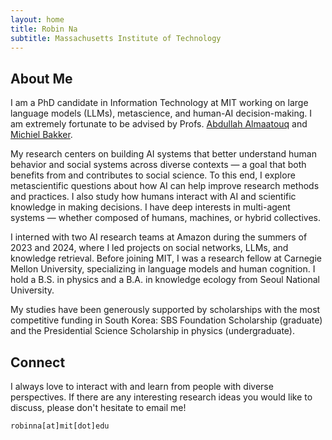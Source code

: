 ```yaml
---
layout: home
title: Robin Na
subtitle: Massachusetts Institute of Technology
---
```


## About Me

I am a PhD candidate in Information Technology at MIT working on large language models (LLMs), metascience, and human-AI decision-making. I am extremely fortunate to be advised by Profs. [Abdullah Almaatouq](https://amaatouq.io/) and [Michiel Bakker](https://www.miba.dev/).

My research centers on building AI systems that better understand human behavior and social systems across diverse contexts — a goal that both benefits from and contributes to social science. To this end, I explore metascientific questions about how AI can help improve research methods and practices. I also study how humans interact with AI and scientific knowledge in making decisions. I have deep interests in multi-agent systems — whether composed of humans, machines, or hybrid collectives.

I interned with two AI research teams at Amazon during the summers of 2023 and 2024, where I led projects on social networks, LLMs, and knowledge retrieval. Before joining MIT, I was a research fellow at Carnegie Mellon University, specializing in language models and human cognition. I hold a B.S. in physics and a B.A. in knowledge ecology from Seoul National University.

My studies have been generously supported by scholarships with the most competitive funding in South Korea: SBS Foundation Scholarship (graduate) and the Presidential Science Scholarship in physics (undergraduate).

<!--
In one stream, I explore how to advance research methodologies in social and organizational science through integrative/adaptive experiment and interpretable machine learning. This contributes to the second stream, which is to develop a better understanding of how the omnipresence of algorithmic decision-making influences our knowledge ecosystem. Optimistically, how can algorithms help us expand our knowledge by connecting the dots and revealing rich dimensions of subtleties previously less explored by humans? Pessimistically, how can algorithmic biases perpetuate social stratification or contribute to polarization and suboptimal collective performance? -->

<!---
broadly interested in deploying various computational methods to understand collective human behaviors in IT-driven society. Such methods include network analysis, natural language processing, reinforcement learning, causal inference, and adaptive experiments. My ambitious research goal is to employ IT in a way that contributes to society where diverse ideas and backgrounds are appreciated while preventing polarization and discrimination that can be caused by social media and machine learning algorithms. This explains my current interests in algorithmic fairness and social network.
--->


## Connect

I always love to interact with and learn from people with diverse perspectives. If there are any interesting research ideas you would like to discuss, please don't hesitate to email me!

```
robinna[at]mit[dot]edu
```
